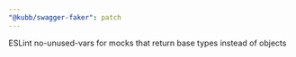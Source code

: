 ```yaml
---
"@kubb/swagger-faker": patch
---
```


ESLint no-unused-vars for mocks that return base types instead of objects
